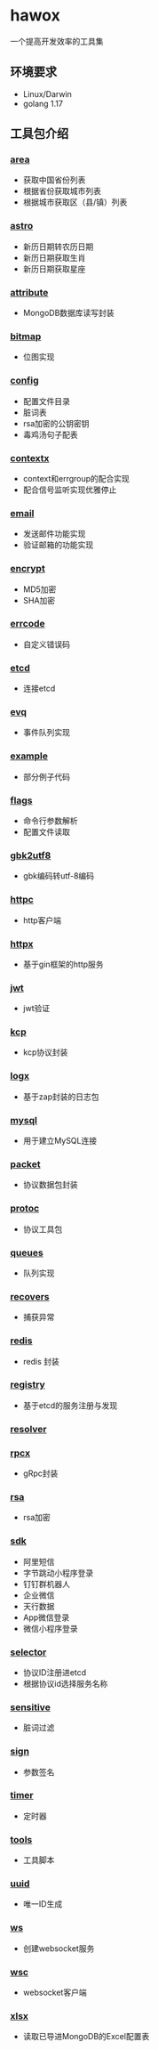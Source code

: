 # hawox
一个提高开发效率的工具集

## 环境要求
+ Linux/Darwin
+ golang 1.17

## 工具包介绍
### [area](area)
+ 获取中国省份列表
+ 根据省份获取城市列表
+ 根据城市获取区（县/镇）列表

### [astro](astro)
+ 新历日期转农历日期
+ 新历日期获取生肖
+ 新历日期获取星座

### [attribute](attribute)
+ MongoDB数据库读写封装

### [bitmap](bitmap)
+ 位图实现

### [config](config)
+ 配置文件目录
+ 脏词表
+ rsa加密的公钥密钥
+ 毒鸡汤句子配表

### [contextx](contextx)
+ context和errgroup的配合实现
+ 配合信号监听实现优雅停止

### [email](email)
+ 发送邮件功能实现
+ 验证邮箱的功能实现

### [encrypt](encrypt)
+ MD5加密
+ SHA加密

### [errcode](errcode)
+ 自定义错误码

### [etcd](etcd)
+ 连接etcd

### [evq](evq)
+ 事件队列实现

### [example](example)
+ 部分例子代码

### [flags](flags)
+ 命令行参数解析
+ 配置文件读取

### [gbk2utf8](gbk2utf8)
+ gbk编码转utf-8编码

### [httpc](httpc)
+ http客户端

### [httpx](httpx)
+ 基于gin框架的http服务

### [jwt](jwt)
+ jwt验证

### [kcp](kcp)
+ kcp协议封装

### [logx](logx)
+ 基于zap封装的日志包

### [mysql](mysql)
+ 用于建立MySQL连接

### [packet](packet)
+ 协议数据包封装

### [protoc](protoc)
+ 协议工具包

### [queues](queues)
+ 队列实现

### [recovers](recovers)
+ 捕获异常

### [redis](redis)
+ redis 封装

### [registry](registry)
+ 基于etcd的服务注册与发现

### [resolver](resolver)
### [rpcx](rpcx)
+ gRpc封装

### [rsa](rsa)
+ rsa加密

### [sdk](sdk)
+ 阿里短信
+ 字节跳动小程序登录
+ 钉钉群机器人
+ 企业微信
+ 天行数据
+ App微信登录
+ 微信小程序登录

### [selector](selector)
+ 协议ID注册进etcd
+ 根据协议id选择服务名称

### [sensitive](sensitive)
+ 脏词过滤

### [sign](sign)
+ 参数签名

### [timer](timer)
+ 定时器

### [tools](tools)
+ 工具脚本

### [uuid](uuid)
+ 唯一ID生成

### [ws](ws)
+ 创建websocket服务

### [wsc](wsc)
+ websocket客户端

### [xlsx](xlsx)
+ 读取已导进MongoDB的Excel配置表
